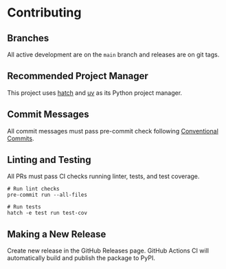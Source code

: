 # Contributing

## Branches

All active development are on the `main` branch and releases are on git tags.

## Recommended Project Manager

This project uses [hatch](https://hatch.pypa.io/latest/) and [uv](https://docs.astral.sh/uv) as its Python project manager.

## Commit Messages

All commit messages must pass pre-commit check following [Conventional Commits](https://www.conventionalcommits.org/en/v1.0.0/).

## Linting and Testing

All PRs must pass CI checks running linter, tests, and test coverage.

```
# Run lint checks
pre-commit run --all-files
```
```
# Run tests
hatch -e test run test-cov
```

## Making a New Release

Create new release in the GitHub Releases page. GitHub Actions CI will automatically build and publish the package to PyPI.
